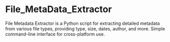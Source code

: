 # File_MetaData_Extractor
File Metadata Extractor is a Python script for extracting detailed metadata from various file types, providing type, size, dates, author, and more. Simple command-line interface for cross-platform use.
